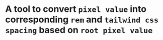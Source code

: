 # A tool to convert `pixel value` into corresponding `rem` and `tailwind css spacing` based on `root pixel value`

